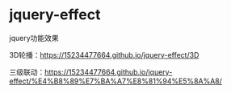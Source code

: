 # jquery-effect
jquery功能效果

3D轮播：https://15234477664.github.io/jquery-effect/3D

三级联动：https://15234477664.github.io/jquery-effect/%E4%B8%89%E7%BA%A7%E8%81%94%E5%8A%A8/
